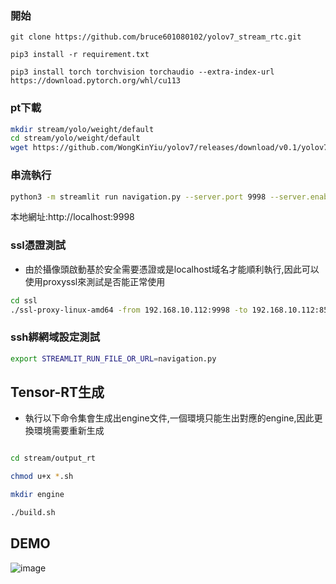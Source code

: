 ### 開始
```
git clone https://github.com/bruce601080102/yolov7_stream_rtc.git

pip3 install -r requirement.txt

pip3 install torch torchvision torchaudio --extra-index-url https://download.pytorch.org/whl/cu113
```

### pt下載
```sh
mkdir stream/yolo/weight/default
cd stream/yolo/weight/default
wget https://github.com/WongKinYiu/yolov7/releases/download/v0.1/yolov7.pt
```

### 串流執行
```sh
python3 -m streamlit run navigation.py --server.port 9998 --server.enableCORS=false
```
本地網址:http://localhost:9998


### ssl憑證測試
- 由於攝像頭啟動基於安全需要憑證或是localhost域名才能順利執行,因此可以使用proxyssl來測試是否能正常使用
```sh
cd ssl
./ssl-proxy-linux-amd64 -from 192.168.10.112:9998 -to 192.168.10.112:8502
```

### ssh綁網域設定測試
```sh
export STREAMLIT_RUN_FILE_OR_URL=navigation.py
```

## Tensor-RT生成
- 執行以下命令集會生成出engine文件,一個環境只能生出對應的engine,因此更換環境需要重新生成
```sh

cd stream/output_rt

chmod u+x *.sh

mkdir engine

./build.sh
```

## DEMO

![image](./images/animation.gif)

